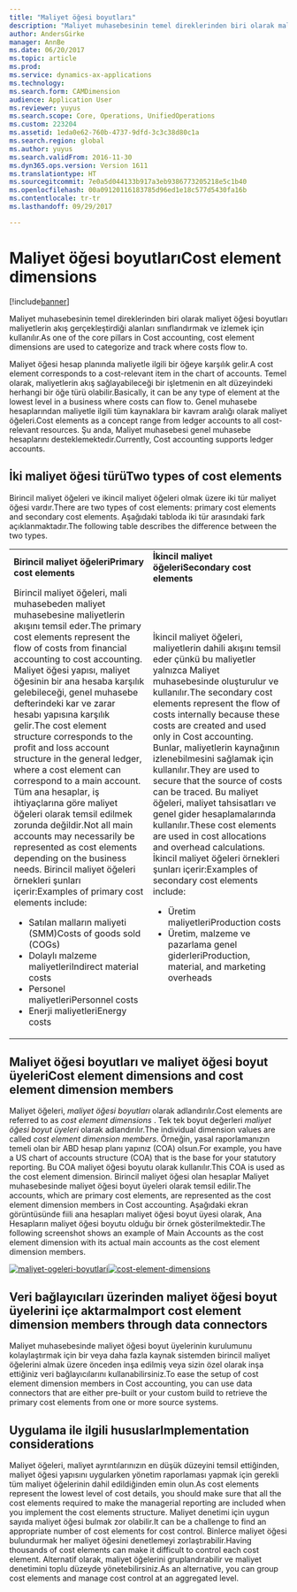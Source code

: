 ```yaml
---
title: "Maliyet öğesi boyutları"
description: "Maliyet muhasebesinin temel direklerinden biri olarak maliyet öğesi boyutları maliyetlerin akış gerçekleştirdiği alanları sınıflandırmak ve izlemek için kullanılır."
author: AndersGirke
manager: AnnBe
ms.date: 06/20/2017
ms.topic: article
ms.prod: 
ms.service: dynamics-ax-applications
ms.technology: 
ms.search.form: CAMDimension
audience: Application User
ms.reviewer: yuyus
ms.search.scope: Core, Operations, UnifiedOperations
ms.custom: 223204
ms.assetid: 1eda0e62-760b-4737-9dfd-3c3c38d80c1a
ms.search.region: global
ms.author: yuyus
ms.search.validFrom: 2016-11-30
ms.dyn365.ops.version: Version 1611
ms.translationtype: HT
ms.sourcegitcommit: 7e0a5d044133b917a3eb9386773205218e5c1b40
ms.openlocfilehash: 00a09120116183785d96ed1e18c577d5430fa16b
ms.contentlocale: tr-tr
ms.lasthandoff: 09/29/2017

---
```


# <a name="cost-element-dimensions"></a><span data-ttu-id="f1a03-103">Maliyet öğesi boyutları</span><span class="sxs-lookup"><span data-stu-id="f1a03-103">Cost element dimensions</span></span>

[!include[banner](../includes/banner.md)]


<span data-ttu-id="f1a03-104">Maliyet muhasebesinin temel direklerinden biri olarak maliyet öğesi boyutları maliyetlerin akış gerçekleştirdiği alanları sınıflandırmak ve izlemek için kullanılır.</span><span class="sxs-lookup"><span data-stu-id="f1a03-104">As one of the core pillars in Cost accounting, cost element dimensions are used to categorize and track where costs flow to.</span></span> 

<span data-ttu-id="f1a03-105">Maliyet öğesi hesap planında maliyetle ilgili bir öğeye karşılık gelir.</span><span class="sxs-lookup"><span data-stu-id="f1a03-105">A cost element corresponds to a cost-relevant item in the chart of accounts.</span></span> <span data-ttu-id="f1a03-106">Temel olarak, maliyetlerin akış sağlayabileceği bir işletmenin en alt düzeyindeki herhangi bir öğe türü olabilir.</span><span class="sxs-lookup"><span data-stu-id="f1a03-106">Basically, it can be any type of element at the lowest level in a business where costs can flow to.</span></span> <span data-ttu-id="f1a03-107">Genel muhasebe hesaplarından maliyetle ilgili tüm kaynaklara bir kavram aralığı olarak maliyet öğeleri.</span><span class="sxs-lookup"><span data-stu-id="f1a03-107">Cost elements as a concept range from ledger accounts to all cost-relevant resources.</span></span> <span data-ttu-id="f1a03-108">Şu anda, Maliyet muhasebesi genel muhasebe hesaplarını desteklemektedir.</span><span class="sxs-lookup"><span data-stu-id="f1a03-108">Currently, Cost accounting supports ledger accounts.</span></span>

## <a name="two-types-of-cost-elements"></a><span data-ttu-id="f1a03-109">İki maliyet öğesi türü</span><span class="sxs-lookup"><span data-stu-id="f1a03-109">Two types of cost elements</span></span>
<span data-ttu-id="f1a03-110">Birincil maliyet öğeleri ve ikincil maliyet öğeleri olmak üzere iki tür maliyet öğesi vardır.</span><span class="sxs-lookup"><span data-stu-id="f1a03-110">There are two types of cost elements: primary cost elements and secondary cost elements.</span></span> <span data-ttu-id="f1a03-111">Aşağıdaki tabloda iki tür arasındaki fark açıklanmaktadır.</span><span class="sxs-lookup"><span data-stu-id="f1a03-111">The following table describes the difference between the two types.</span></span>

<table>
<colgroup>
<col width="50%" />
<col width="50%" />
</colgroup>
<tbody>
<tr class="odd">
<td><span data-ttu-id="f1a03-112"><strong>Birincil maliyet öğeleri</strong></span><span class="sxs-lookup"><span data-stu-id="f1a03-112"><strong>Primary cost elements</strong></span></span></td>
<td><span data-ttu-id="f1a03-113"><strong>İkincil maliyet öğeleri</strong></span><span class="sxs-lookup"><span data-stu-id="f1a03-113"><strong>Secondary cost elements</strong></span></span></td>
</tr>
<tr class="even">
<td><span data-ttu-id="f1a03-114">Birincil maliyet öğeleri, mali muhasebeden maliyet muhasebesine maliyetlerin akışını temsil eder.</span><span class="sxs-lookup"><span data-stu-id="f1a03-114">The primary cost elements represent the flow of costs from financial accounting to cost accounting.</span></span> <span data-ttu-id="f1a03-115">Maliyet öğesi yapısı, maliyet öğesinin bir ana hesaba karşılık gelebileceği, genel muhasebe defterindeki kar ve zarar hesabı yapısına karşılık gelir.</span><span class="sxs-lookup"><span data-stu-id="f1a03-115">The cost element structure corresponds to the profit and loss account structure in the general ledger, where a cost element can correspond to a main account.</span></span> <span data-ttu-id="f1a03-116">Tüm ana hesaplar, iş ihtiyaçlarına göre maliyet öğeleri olarak temsil edilmek zorunda değildir.</span><span class="sxs-lookup"><span data-stu-id="f1a03-116">Not all main accounts may necessarily be represented as cost elements depending on the business needs.</span></span> <span data-ttu-id="f1a03-117">Birincil maliyet öğeleri örnekleri şunları içerir:</span><span class="sxs-lookup"><span data-stu-id="f1a03-117">Examples of primary cost elements include:</span></span>
<ul>
<li><span data-ttu-id="f1a03-118">Satılan malların maliyeti (SMM)</span><span class="sxs-lookup"><span data-stu-id="f1a03-118">Costs of goods sold (COGs)</span></span></li>
<li><span data-ttu-id="f1a03-119">Dolaylı malzeme maliyetleri</span><span class="sxs-lookup"><span data-stu-id="f1a03-119">Indirect material costs</span></span></li>
<li><span data-ttu-id="f1a03-120">Personel maliyetleri</span><span class="sxs-lookup"><span data-stu-id="f1a03-120">Personnel costs</span></span></li>
<li><span data-ttu-id="f1a03-121">Enerji maliyetleri</span><span class="sxs-lookup"><span data-stu-id="f1a03-121">Energy costs</span></span></li>
</ul></td>
<td><span data-ttu-id="f1a03-122">İkincil maliyet öğeleri, maliyetlerin dahili akışını temsil eder çünkü bu maliyetler yalnızca Maliyet muhasebesinde oluşturulur ve kullanılır.</span><span class="sxs-lookup"><span data-stu-id="f1a03-122">The secondary cost elements represent the flow of costs internally because these costs are created and used only in Cost accounting.</span></span> <span data-ttu-id="f1a03-123">Bunlar, maliyetlerin kaynağının izlenebilmesini sağlamak için kullanılır.</span><span class="sxs-lookup"><span data-stu-id="f1a03-123">They are used to secure that the source of costs can be traced.</span></span> <span data-ttu-id="f1a03-124">Bu maliyet öğeleri, maliyet tahsisatları ve genel gider hesaplamalarında kullanılır.</span><span class="sxs-lookup"><span data-stu-id="f1a03-124">These cost elements are used in cost allocations and overhead calculations.</span></span> <span data-ttu-id="f1a03-125">İkincil maliyet öğeleri örnekleri şunları içerir:</span><span class="sxs-lookup"><span data-stu-id="f1a03-125">Examples of secondary cost elements include:</span></span>
<ul>
<li><span data-ttu-id="f1a03-126">Üretim maliyetleri</span><span class="sxs-lookup"><span data-stu-id="f1a03-126">Production costs</span></span></li>
<li><span data-ttu-id="f1a03-127">Üretim, malzeme ve pazarlama genel giderleri</span><span class="sxs-lookup"><span data-stu-id="f1a03-127">Production, material, and marketing overheads</span></span></li>
</ul></td>
</tr>
</tbody>
</table>

## <a name="cost-element-dimensions-and-cost-element-dimension-members"></a><span data-ttu-id="f1a03-128">Maliyet öğesi boyutları ve maliyet öğesi boyut üyeleri</span><span class="sxs-lookup"><span data-stu-id="f1a03-128">Cost element dimensions and cost element dimension members</span></span>
<span data-ttu-id="f1a03-129">Maliyet öğeleri, *maliyet öğesi boyutları* olarak adlandırılır.</span><span class="sxs-lookup"><span data-stu-id="f1a03-129">Cost elements are referred to as *cost element dimensions* .</span></span> <span data-ttu-id="f1a03-130">Tek tek boyut değerleri *maliyet öğesi boyut üyeleri* olarak adlandırılır.</span><span class="sxs-lookup"><span data-stu-id="f1a03-130">The individual dimension values are called *cost element dimension members*.</span></span> <span data-ttu-id="f1a03-131">Örneğin, yasal raporlamanızın temeli olan bir ABD hesap planı yapınız (COA) olsun.</span><span class="sxs-lookup"><span data-stu-id="f1a03-131">For example, you have a US chart of accounts structure (COA) that is the base for your statutory reporting.</span></span> <span data-ttu-id="f1a03-132">Bu COA maliyet öğesi boyutu olarak kullanılır.</span><span class="sxs-lookup"><span data-stu-id="f1a03-132">This COA is used as the cost element dimension.</span></span> <span data-ttu-id="f1a03-133">Birincil maliyet öğesi olan hesaplar Maliyet muhasebesinde maliyet öğesi boyut üyeleri olarak temsil edilir.</span><span class="sxs-lookup"><span data-stu-id="f1a03-133">The accounts, which are primary cost elements, are represented as the cost element dimension members in Cost accounting.</span></span> <span data-ttu-id="f1a03-134">Aşağıdaki ekran görüntüsünde fiili ana hesapları maliyet öğesi boyut üyesi olarak, Ana Hesapların maliyet öğesi boyutu olduğu bir örnek gösterilmektedir.</span><span class="sxs-lookup"><span data-stu-id="f1a03-134">The following screenshot shows an example of Main Accounts as the cost element dimension with its actual main accounts as the cost element dimension members.</span></span> 

<span data-ttu-id="f1a03-135">[![maliyet-ogeleri-boyutlari](./media/cost-element-dimensions.png)](./media/cost-element-dimensions.png)</span><span class="sxs-lookup"><span data-stu-id="f1a03-135">[![cost-element-dimensions](./media/cost-element-dimensions.png)](./media/cost-element-dimensions.png)</span></span>

## <a name="import-cost-element-dimension-members-through-data-connectors"></a><span data-ttu-id="f1a03-136">Veri bağlayıcıları üzerinden maliyet öğesi boyut üyelerini içe aktarma</span><span class="sxs-lookup"><span data-stu-id="f1a03-136">Import cost element dimension members through data connectors</span></span>
<span data-ttu-id="f1a03-137">Maliyet muhasebesinde maliyet öğesi boyut üyelerinin kurulumunu kolaylaştırmak için bir veya daha fazla kaynak sistemden birincil maliyet öğelerini almak üzere önceden inşa edilmiş veya sizin özel olarak inşa ettiğiniz veri bağlayıcılarını kullanabilirsiniz.</span><span class="sxs-lookup"><span data-stu-id="f1a03-137">To ease the setup of cost element dimension members in Cost accounting, you can use data connectors that are either pre-built or your custom build to retrieve the primary cost elements from one or more source systems.</span></span>

## <a name="implementation-considerations"></a><span data-ttu-id="f1a03-138">Uygulama ile ilgili hususlar</span><span class="sxs-lookup"><span data-stu-id="f1a03-138">Implementation considerations</span></span>
<span data-ttu-id="f1a03-139">Maliyet öğeleri, maliyet ayrıntılarınızın en düşük düzeyini temsil ettiğinden, maliyet öğesi yapısını uygularken yönetim raporlaması yapmak için gerekli tüm maliyet öğelerinin dahil edildiğinden emin olun.</span><span class="sxs-lookup"><span data-stu-id="f1a03-139">As cost elements represent the lowest level of cost details, you should make sure that all the cost elements required to make the managerial reporting are included when you implement the cost elements structure.</span></span> <span data-ttu-id="f1a03-140">Maliyet denetimi için uygun sayıda maliyet öğesi bulmak zor olabilir.</span><span class="sxs-lookup"><span data-stu-id="f1a03-140">It can be a challenge to find an appropriate number of cost elements for cost control.</span></span> <span data-ttu-id="f1a03-141">Binlerce maliyet öğesi bulundurmak her maliyet öğesini denetlemeyi zorlaştırabilir.</span><span class="sxs-lookup"><span data-stu-id="f1a03-141">Having thousands of cost elements can make it difficult to control each cost element.</span></span> <span data-ttu-id="f1a03-142">Alternatif olarak, maliyet öğelerini gruplandırabilir ve maliyet denetimini toplu düzeyde yönetebilirsiniz.</span><span class="sxs-lookup"><span data-stu-id="f1a03-142">As an alternative, you can group cost elements and manage cost control at an aggregated level.</span></span>




